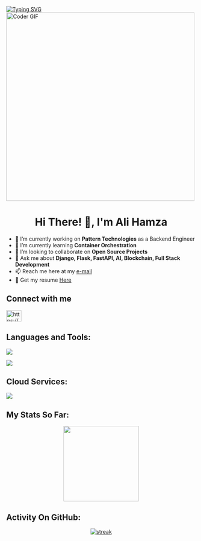 [![Typing SVG](https://readme-typing-svg.demolab.com?font=Fira+Code&pause=1000&center=true&color=FF5824&random=false&width=435&lines=A+Passionate+Devops%2FBackend+Guy;with+3%2B+years+of+coding+Experience;working+on+DevSecOps+and+AI%2FML;Interest+in+container+Orchestration)](https://git.io/typing-svg)
<img src="https://media.giphy.com/media/SWoSkN6DxTszqIKEqv/giphy.gif" alt="Coder GIF" width="500">
<h1 align="center">Hi There! 👋, I'm Ali Hamza</h1>

- 🔭 I’m currently working on **Pattern Technologies** as a Backend Engineer
- 🌱 I’m currently learning **Container Orchestration**
- 👯 I’m looking to collaborate on **Open Source Projects**
- 💬 Ask me about **Django, Flask, FastAPI, AI, Blockchain, Full Stack Development**
- 📫 Reach me here at my [e-mail](https://github.com/AliHamzaSafdar)
- 👨‍ Get my resume [Here](https://drive.google.com/file/d/1WYQA5-sByfX0mmxoSPegS0Szj7xoiHjR/view?usp=sharing)


## Connect with me
<p align="left">
<a href="https://linkedin.com/in/https://www.linkedin.com/in/ali-hamza-safdar/" target="blank"><img align="center" src="https://raw.githubusercontent.com/rahuldkjain/github-profile-readme-generator/master/src/images/icons/Social/linked-in-alt.svg" alt="https://www.linkedin.com/in/ali-hamza-safdar/" height="30" width="40" /></a>
</p>

## Languages and Tools:
<p align="left"> <a href="https://github.com/alihamzasafdar"><img src="https://skillicons.dev/icons?i=python,c,js,go,github,css,html,docker,kubernetes,jenkins,docker,rabbitmq,github,figma"> </a> </p>
<p align="left"> <a href="https://github.com/alihamzasafdar"><img src="https://skillicons.dev/icons?i=django,flask,fastapi,nodejs,react,pytorch,tensorflow,postgresql,mysql,mongo,redis,sqlite,express,npm"> </a> </p>

## Cloud Services:
<p align="left"> <a href="https://github.com/thinkright20"><img src="https://skillicons.dev/icons?i=aws,gcp,azure,heroku"> </a> </p>



## My Stats So Far:
<p align="center">
<img height="200px" src="https://github-readme-stats.vercel.app/api?username=alihamzasafdar&hide_border=true&show_icons=true&count_private=true&theme=gruvbox&bg_color=151515">
</p>

## Activity On GitHub:

<p align="center">
  <a href="https://github.com/Thinkright20">      
<img title="stats" alt="streak" src="https://github-readme-streak-stats.herokuapp.com/?user=alihamzasafdar&theme=dark&hide_border=true&stroke=f53b3b"/>
</a> 
</p>

